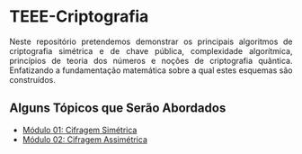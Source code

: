# TEEE-Criptografia
<p align='justify'>Neste repositório pretendemos demonstrar os principais algoritmos de criptografia simétrica e de chave pública, complexidade algorítmica, princípios de teoria dos números e noções de criptografia quântica. Enfatizando a fundamentação matemática sobre a qual estes esquemas são construídos.</p>

## Alguns Tópicos que Serão Abordados
- [Módulo 01: Cifragem Simétrica](https://github.com/silasabs/TEEE-Criptografia/tree/main/jupyter%20notebooks/M%C3%B3dulo%2001)
- [Módulo 02: Cifragem Assimétrica](https://github.com/silasabs/TEEE-Criptografia/tree/main/jupyter%20notebooks/M%C3%B3dulo%2002)